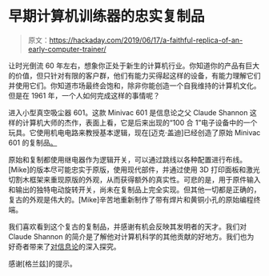 # 早期计算机训练器的忠实复制品

> 原文：<https://hackaday.com/2019/06/17/a-faithful-replica-of-an-early-computer-trainer/>

让时光倒流 60 年左右，想象你正处于新生的计算机行业。你知道你的产品有巨大的价值，但只针对有限的客户群，他们有能力买得起这样的设备，有能力理解它们并使用它们。你知道市场最终会饱和，除非你能创造一个自我维持的计算机文化。但是在 1961 年，一个人如何完成这样的事情呢？

进入小型真空吸尘器 601。这款 Minivac 601 是信息论之父 Claude Shannon 这样的计算机大师的杰作，表面上看，它是后来出现的“100 合 1”电子设备中的一个玩具。它使用机电电路来教授基本逻辑，现在[迈克·盖迪]已经创造了原始 Minivac 601 的复制品[。](https://www.instructables.com/id/Minivac-601-Replica-Version-09/)

原始和复制都使用继电器作为逻辑开关，可以通过跳线以各种配置进行布线。[Mike]的版本尽可能忠实于原版，使用现代部件，并通过使用 3D 打印面板和激光切割木框架来重现原版的外观，从而获得额外的真实性。可悲的是，用于原件输入和输出的独特电动旋转开关，尚未在复制品上完全实现。但其他一切都是正确的，复古的外观是伟大的。[Mike]辛苦地重新制作了带有焊片和黄铜小孔的原始编程终端。

我们喜欢看到这个复古的复制品，并感谢有机会反映其发明者的天才。我们对 Claude Shannon 的简介是了解他对计算机科学的其他贡献的好地方。我们也为好奇者带来了[对信息论](https://hackaday.com/2016/02/05/grandmas-phone-dsl-and-the-copper-they-share/)的深入探究。

感谢[格兰兹]的提示。